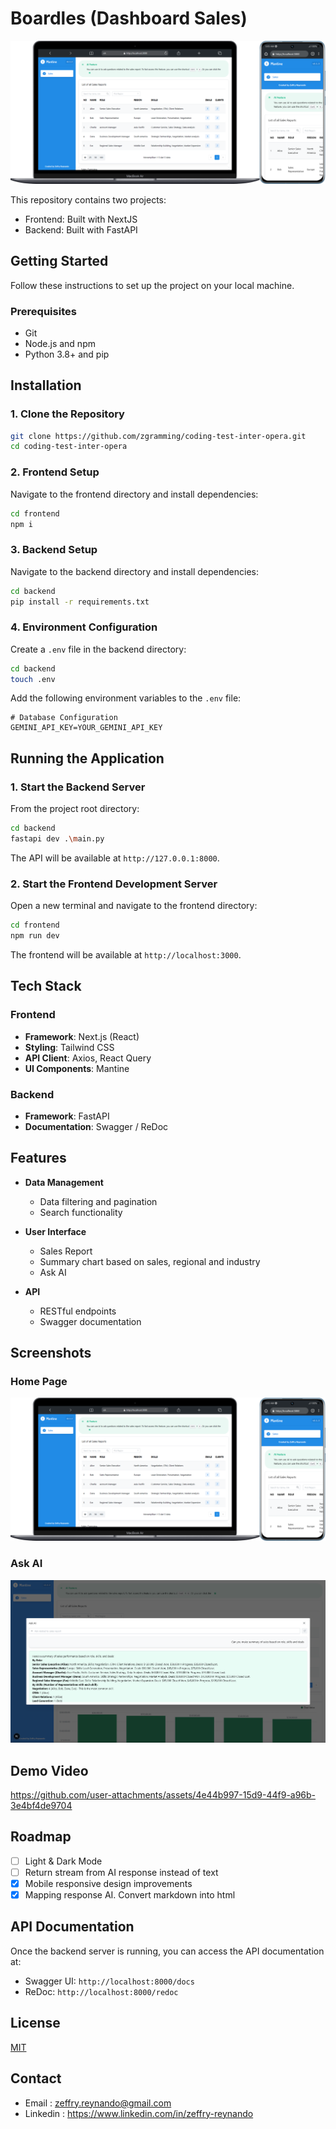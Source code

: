 # Boardles (Dashboard Sales)

![Logo](documentation/screenshot/web-preview.png)

This repository contains two projects:
- Frontend: Built with NextJS
- Backend: Built with FastAPI

## Getting Started

Follow these instructions to set up the project on your local machine.

### Prerequisites

- Git
- Node.js and npm
- Python 3.8+ and pip

## Installation

### 1. Clone the Repository

```bash
git clone https://github.com/zgramming/coding-test-inter-opera.git
cd coding-test-inter-opera
```

### 2. Frontend Setup

Navigate to the frontend directory and install dependencies:

```bash
cd frontend
npm i
```

### 3. Backend Setup

Navigate to the backend directory and install dependencies:

```bash
cd backend
pip install -r requirements.txt
```

### 4. Environment Configuration

Create a `.env` file in the backend directory:

```bash
cd backend
touch .env 
```

Add the following environment variables to the `.env` file:

```
# Database Configuration
GEMINI_API_KEY=YOUR_GEMINI_API_KEY
```

## Running the Application

### 1. Start the Backend Server

From the project root directory:

```bash
cd backend
fastapi dev .\main.py
```

The API will be available at `http://127.0.0.1:8000`.

### 2. Start the Frontend Development Server

Open a new terminal and navigate to the frontend directory:

```bash
cd frontend
npm run dev
```

The frontend will be available at `http://localhost:3000`.

## Tech Stack

### Frontend
- **Framework**: Next.js (React)
- **Styling**: Tailwind CSS
- **API Client**: Axios, React Query
- **UI Components**: Mantine

### Backend
- **Framework**: FastAPI
- **Documentation**: Swagger / ReDoc

## Features

- **Data Management**
  - Data filtering and pagination
  - Search functionality
  
- **User Interface**
  - Sales Report
  - Summary chart based on sales, regional and industry
  - Ask AI
  
- **API**
  - RESTful endpoints
  - Swagger documentation

## Screenshots

### Home Page
![Home Page](documentation/screenshot/web-preview.png)

### Ask AI
![Ask AI](documentation/screenshot/ask-ai.png)

## Demo Video

https://github.com/user-attachments/assets/4e44b997-15d9-44f9-a96b-3e4bf4de9704

## Roadmap
- [ ] Light & Dark Mode
- [ ] Return stream from AI response instead of text
- [x] Mobile responsive design improvements
- [x] Mapping response AI. Convert markdown into html

## API Documentation

Once the backend server is running, you can access the API documentation at:
- Swagger UI: `http://localhost:8000/docs`
- ReDoc: `http://localhost:8000/redoc`

## License

[MIT](https://choosealicense.com/licenses/mit/)

## Contact

- Email : zeffry.reynando@gmail.com
- Linkedin : https://www.linkedin.com/in/zeffry-reynando
